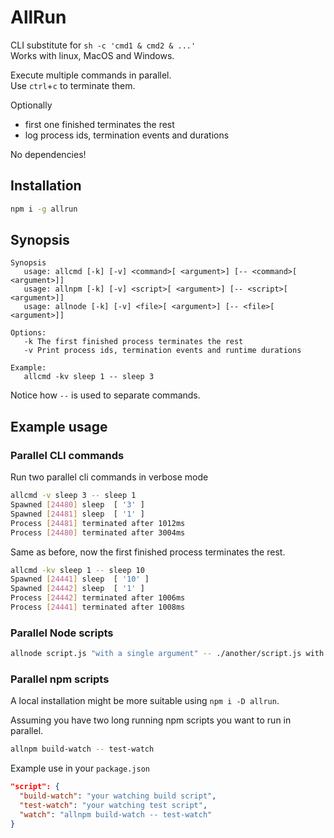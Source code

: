 # AllRun

CLI substitute for `sh -c 'cmd1 & cmd2 & ...'`  
Works with linux, MacOS and Windows.

Execute multiple commands in parallel.  
Use `ctrl`+`c` to terminate them.  

Optionally
* first one finished terminates the rest
* log process ids, termination events and durations

No dependencies!

## Installation

```sh
npm i -g allrun
```

## Synopsis
```
Synopsis
   usage: allcmd [-k] [-v] <command>[ <argument>] [-- <command>[ <argument>]]
   usage: allnpm [-k] [-v] <script>[ <argument>] [-- <script>[ <argument>]]
   usage: allnode [-k] [-v] <file>[ <argument>] [-- <file>[ <argument>]]

Options:
   -k The first finished process terminates the rest
   -v Print process ids, termination events and runtime durations

Example:
   allcmd -kv sleep 1 -- sleep 3
```
Notice how `--` is used to separate commands.

## Example usage

### Parallel CLI commands
Run two parallel cli commands in verbose mode
```sh
allcmd -v sleep 3 -- sleep 1 
Spawned [24480] sleep  [ '3' ]
Spawned [24481] sleep  [ '1' ]
Process [24481] terminated after 1012ms
Process [24480] terminated after 3004ms
```

Same as before, now the first finished process terminates the rest.
```sh
allcmd -kv sleep 1 -- sleep 10 
Spawned [24441] sleep  [ '10' ]
Spawned [24442] sleep  [ '1' ]
Process [24442] terminated after 1006ms
Process [24441] terminated after 1008ms
```

### Parallel Node scripts
```sh
allnode script.js "with a single argument" -- ./another/script.js with multiple arguments
```

### Parallel npm scripts

A local installation might be more suitable using `npm i -D allrun`.

Assuming you have two long running npm scripts you want to run in parallel.
```sh
allnpm build-watch -- test-watch
```

Example use in your `package.json`
```json
"script": {
  "build-watch": "your watching build script",
  "test-watch": "your watching test script",
  "watch": "allnpm build-watch -- test-watch"
}
```
